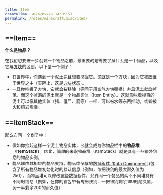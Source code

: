 ```yaml
---
title: Item
createTime: 2024/09/28 14:35:57
permalink: /notes/minecraft/misc/item/
---
```


## ==Item==

**什么是物品？**

在我们想要进一步创建一个物品之前，最重要的是需要了解什么是一个物品，以及它与[方块](./3.Block.md)的区别。以下是一个例子：

- 在世界中，你遇到一个泥土并且想要挖掘它。这就是一个方块，因为它被放置于世界之中（实际上，这是[方块状态](../block/2.BlockState.md)）。
- 一旦你挖掘了方块，它就会被移除（等同于用空气方块替换）并且泥土就会掉落。而这个掉落的泥土就是一个物品实体（Item Entity）。这就意味着掉落的泥土可以像其他实体（猪、僵尸、箭等）一样，可以被水等东西推动，或者被火和熔岩燃烧。

## ==ItemStack==

那么在同一个例子中：

- 假如你捡起这样一个泥土物品实体，它就会成为你物品栏中的**物品堆（ItemStack）**。因此，简单的来说物品堆（ItemStack）就是具有一些额外信息的物品实例。
- 物品堆由其相应的物品支持。物品中保存的[数据组件 (Data Components)](./2.DataComponents.md)包含了所有物品堆初始化时的默认信息（例如，每把铁剑的最大耐久值为250），而物品堆可以修改这些数据组件，允许同一个物品的两个不同堆具有不同的信息（例如，在你的背包中有两把铁剑，一把铁剑剩余100的耐久值，另一半剩余200的耐久值）
